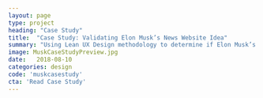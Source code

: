 ```yaml
---
layout: page
type: project
heading: "Case Study"
title:  "Case Study: Validating Elon Musk’s News Website Idea"
summary: "Using Lean UX Design methodology to determine if Elon Musk’s news rating site Pravda is a valid product idea"
image: MuskCaseStudyPreview.jpg
date:   2018-08-10
categories: design
code: 'muskcasestudy'
cta: 'Read Case Study'
---
```

<script>
  window.location.replace('https://medium.com/@kirbyyardley/case-study-validating-elon-musks-news-website-idea-6ccdfe3a2ae0');
</script>
